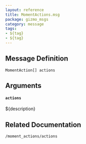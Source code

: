 ```yaml
---
layout: reference
title: MomentActions.msg
package: gizmo_msgs
category: message
tags: 
- ${tag}
- ${tag}
---
```


## Message Definition
```
MomentAction[] actions
```

## Arguments
#### `actions`
${description}

## Related Documentation
``/moment_actions/actions``  
